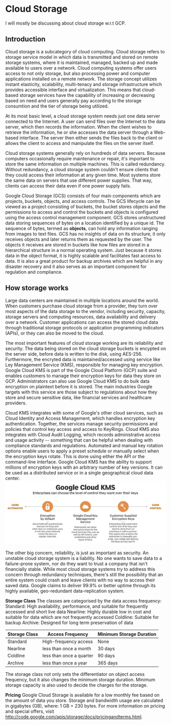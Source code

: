 # Cloud Storage
I will mostly be discussing about cloud storage w.r.t GCP.

## Introduction
Cloud storage is a subcategory of cloud computing. Cloud storage refers to storage service model in which data is transmitted and stored on remote storage systems, where it is maintained, managed, backed up and made available to users over a network. Cloud computing systems offer users access to not only storage, but also processing power and computer applications installed on a remote network. The storage concept utilizes instant elasticity, scalability, multi-tenacy and storage infrastructure which provides accessible interface and virtualization. This means that cloud-based storage services have the capability of increasing or decreasing based on need and users generally pay according to the storage consumtion and the tier of storage being utilized.

At its most basic level, a cloud storage system needs just one data server connected to the Internet. A user can send files over the Internet to the data server, which then records the information. When the client wishes to retrieve the information, he or she accesses the data server through a Web-based interface. The server then either sends the files back to the client or allows the client to access and manipulate the files on the server itself.

Cloud storage systems generally rely on hundreds of data servers. Because computers occasionally require maintenance or repair, it's important to store the same information on multiple machines. This is called redundancy. Without redundancy, a cloud storage system couldn't ensure clients that they could access their information at any given time. Most systems store the same data on servers that use different power supplies. That way, clients can access their data even if one power supply fails.

Google Cloud Storage (GCS) consists of four main components which are projects, buckets, objects, and access controls. The GCS lifecycle can be viewed as a project consisting of buckets, the bucket stores objects and the permissions to access and control the buckets and objects is configured using the access control management component. GCS stores unstructured data storing sequences of bytes on a location identified by a unique id. The sequence of bytes, termed as **objects**, can hold any information ranging from images to text files. GCS has no insights of data on its structure, it only receives objects and later returns them as requested by the user. The objects it receives are stored in buckets like how files are stored in a hierarchical structure in a normal operating system. Just because it stores data in the object format, it is highly scalable and facilitates fast access to data. It is also a great product for backup archives which are helpful in any disaster recovery and it also serves as an important component for regulation and compliance. 

## How storage works
Large data centers are maintained in multiple locations around the world. When customers purchase cloud storage from a provider, they turn over most aspects of the data storage to the vendor, including security, capacity, storage servers and computing resources, data availability and delivery over a network. Customer applications can access the stored cloud data through traditional storage protocols or application programming indicators (APIs), or they can also be moved to the cloud.

The most important features of cloud storage working are its reliability and security. The data being stored on the cloud storage buckets is encypted on the server side, before data is written to the disk, using AES-256. Furthermore, the encryted data is maintained/accessed using service like Ley Management Service (KMS), responsible for managing key encryption. Google Cloud KMS is part of the Google Cloud Platform (GCP) suite and enables customers to manage their encryption keys for data they store on GCP. Administrators can also use Google Cloud KMS to do bulk data encryption on plaintext before it is stored. The main industries Google targets with this service are those subject to regulations about how they store and secure sensitive data, like financial services and healthcare providers. 

Cloud KMS integrates with some of Google's other cloud services, such as Cloud Identity and Access Management, which handles encryption key authentication. Together, the services manage security permissions and policies that control key access and access to KeyRings. Cloud KMS also integrates with Cloud Audit Logging, which records administrative access and usage activity -- something that can be helpful when dealing with compliance standards and regulations. Automated and manual key rotation options enable users to apply a preset schedule or manually select when the encryption keys rotate. This is done using either the API or the command-line interface. Google Cloud KMS has the ability to support millions of encryption keys with an arbitrary number of key versions. It can be used as a distributed service or in a single geographical cloud data center.
![KMS Control level](https://github.com/TheJacksonLaboratory/cloud-computing-for-genomics/blob/gh-pages/fig/GCP_KMS.png)

The other big concern, reliability, is just as important as security. An unstable cloud storage system is a liability. No one wants to save data to a failure-prone system, nor do they want to trust a company that isn't financially stable. While most cloud storage systems try to address this concern through redundancy techniques, there's still the possibility that an entire system could crash and leave clients with no way to access their saved data. Google claims to deliver 99.9% or better uptime through its highly available, geo-redundant data-replication system.

**Storage Class**
The classes are categorised by the data access frequency:
Standard: High availability, performance, and suitable for frequently accessed and short live data
Nearline: Highly durable low in cost and suitable for data which are not frequently accessed
Coldline: Suitable for backup 
Archive: Designed for long term preservation of data

|Storage Class   |Access Frequency          |Minimum Storage Duration   |
|----------------|--------------------------|---------------------------|
| Standard       | High-frequency access    | None                      |   
| Nearline       | less than once a month   | 30 days                   |   
| Coldline       | less than once a quarter | 90 days                   |
| Archive        | less than once a year    | 365 days                  |

The storage class not only sets the differentiator on object access frequency, but it also changes the minimum storage duration. Minimum storage capacity is also used to decide the charges for the storage.

**Pricing**
Google Cloud Storage is available for a low monthly fee based on the amount of data you store. Storage and bandwidth usage are calculated in gigabytes (GB), where: 1 GB = 230 bytes. For more information on pricing and special offers, visit http://code.google.com/apis/storage/docs/pricingandterms.html. 
